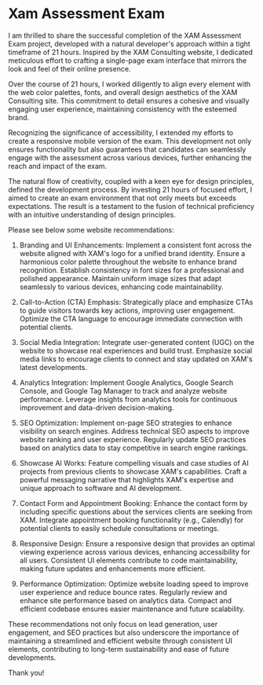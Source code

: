 # Xam Assessment Exam

I am thrilled to share the successful completion of the XAM Assessment Exam project, developed with a natural developer's approach within a tight timeframe of 21 hours. Inspired by the XAM Consulting website, I dedicated meticulous effort to crafting a single-page exam interface that mirrors the look and feel of their online presence.

Over the course of 21 hours, I worked diligently to align every element with the web color palettes, fonts, and overall design aesthetics of the XAM Consulting site. This commitment to detail ensures a cohesive and visually engaging user experience, maintaining consistency with the esteemed brand.

Recognizing the significance of accessibility, I extended my efforts to create a responsive mobile version of the exam. This development not only ensures functionality but also guarantees that candidates can seamlessly engage with the assessment across various devices, further enhancing the reach and impact of the exam.

The natural flow of creativity, coupled with a keen eye for design principles, defined the development process. By investing 21 hours of focused effort, I aimed to create an exam environment that not only meets but exceeds expectations. The result is a testament to the fusion of technical proficiency with an intuitive understanding of design principles.

Please see below some website recommendations:

1. Branding and UI Enhancements:
Implement a consistent font across the website aligned with XAM's logo for a unified brand identity.
Ensure a harmonious color palette throughout the website to enhance brand recognition.
Establish consistency in font sizes for a professional and polished appearance.
Maintain uniform image sizes that adapt seamlessly to various devices, enhancing code maintainability.

2. Call-to-Action (CTA) Emphasis:
Strategically place and emphasize CTAs to guide visitors towards key actions, improving user engagement.
Optimize the CTA language to encourage immediate connection with potential clients.

3. Social Media Integration:
Integrate user-generated content (UGC) on the website to showcase real experiences and build trust.
Emphasize social media links to encourage clients to connect and stay updated on XAM's latest developments.

4. Analytics Integration:
Implement Google Analytics, Google Search Console, and Google Tag Manager to track and analyze website performance.
Leverage insights from analytics tools for continuous improvement and data-driven decision-making.

5. SEO Optimization:
Implement on-page SEO strategies to enhance visibility on search engines.
Address technical SEO aspects to improve website ranking and user experience.
Regularly update SEO practices based on analytics data to stay competitive in search engine rankings.

6. Showcase AI Works:
Feature compelling visuals and case studies of AI projects from previous clients to showcase XAM's capabilities.
Craft a powerful messaging narrative that highlights XAM's expertise and unique approach to software and AI development.

7. Contact Form and Appointment Booking:
Enhance the contact form by including specific questions about the services clients are seeking from XAM.
Integrate appointment booking functionality (e.g., Calendly) for potential clients to easily schedule consultations or meetings.

8. Responsive Design:
Ensure a responsive design that provides an optimal viewing experience across various devices, enhancing accessibility for all users.
Consistent UI elements contribute to code maintainability, making future updates and enhancements more efficient.

9. Performance Optimization:
Optimize website loading speed to improve user experience and reduce bounce rates.
Regularly review and enhance site performance based on analytics data.
Compact and efficient codebase ensures easier maintenance and future scalability.
 
These recommendations not only focus on lead generation, user engagement, and SEO practices but also underscore the importance of maintaining a streamlined and efficient website through consistent UI elements, contributing to long-term sustainability and ease of future developments.

Thank you!
